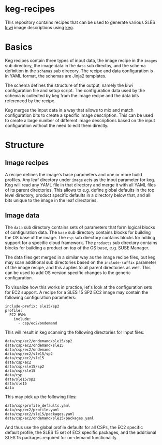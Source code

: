 keg-recipes
===========

This repository contains recipes that can be used to generate
various SLES [kiwi](https://github.com/OSInside/kiwi) image descriptions using
[keg](https://github.com/SUSE-Enceladus/kge).

Basics
======

Keg recipes contain three types of input data, the image recipe in the `images`
sub directory, the image data in the `data` sub directoy, and the schema
definition in the `schemas` sub direcory. The recipe and data configuration is
in YAML format, the schemas are Jinja2 templates.

The schema defines the structure of the output, namely the kiwi configuration
file and setup script. The configuration data used by the schema is collected
by keg from the image recipe and the data bits referenced by the recipe.

Keg merges the input data in a way that allows to mix and match configuration
bits to create a specific image description. This can be used to create a large
number of different image descriptions based on the input configuration without
the need to edit them directly.

Structure
=========

Image recipes
-------------

A recipe defines the image's base parameters and one or more build profiles. Any
leaf directory under `image` acts as the input parameter for keg. Keg will
read any YAML file in that directory and merge it with all YAML files of its
parent directories. This allows to e.g. define global defaults in the top level
directory, product specific defaults in a directory below that, and all bits
unique to the image in the leaf directories.

Image data
----------

The `data` sub directory contains sets of parameters that form logical blocks
of configuration data. The `base` sub directory contains blocks for building
the OS base of the image. The `csp` sub directory contains blocks for adding
support for a specific cloud framework. The `products` sub directory contains
blocks for building a product on top of the OS base, e.g. SUSE Manager.

The data files get merged in a similar way as the image recipe files, but keg
may scan additional sub directories based on the `include-suffix` parameter of
the image recipe, and this applies to all parent directories as well. This can
be used to add OS version specific changes to the generic configuration.

To visualize how this works in practice, let's look at the configuration sets
for EC2 support. A recipe for a SLES 15 SP2 EC2 image may contain the following
configuration parameters:

```
include-prefix: sle15/sp2
profile:
  EC2-HVM:
    include:
      - csp/ec2/ondemand
```

This will result in keg scanning the following directories for input files:

```
data/csp/ec2/ondemand/sle15/sp2
data/csp/ec2/ondemand/sle15
data/csp/ec2/ondemand
data/csp/ec2/sle15/sp2
data/csp/ec2/sle15
data/csp/ec2
data/csp/sle15/sp2
data/csp/sle15
data/csp
data/sle15/sp2
data/sle15
data
```

This may pick up the following files:

```
data/csp/profile_defaults.yaml
data/csp/ec2/profile.yaml
data/csp/ec2/sle15/packages.yaml
data/csp/ec2/ondemand/sle15/packages.yaml
```

And thus use the global profile defaults for all CSPs, the EC2 specific
default profile, the SLES 15 set of EC2 specific packages, and the additional
SLES 15 packages required for on-demand functionality.
